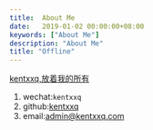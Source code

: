 ```yaml
---
title:  About Me
date:   2019-01-02 00:00:00+08:00
keywords: ["About Me"]
description: "About Me"
title: "Offline"
---
```


[kentxxq,放着我的所有](https://kentxxq.com)

1. wechat:`kentxxq`
2. github:[kentxxq](https://github.com/kentxxq)
3. email:[admin@kentxxq.com](mailto:admin@kentxxq.com)
